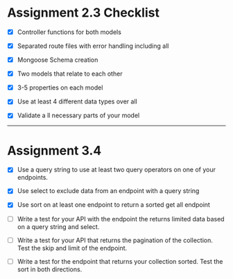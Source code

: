 # Assignment 2.3 Checklist

* [x] Controller functions for both models
* [x] Separated route files with error handling including all
* [x] Mongoose Schema creation

* [x] Two models that relate to each other
* [x] 3-5 properties on each model
* [x] Use at least 4 different data types over all
* [x] Validate a ll necessary parts of your model

---

# Assignment 3.4

* [x] Use a query string to use at least two query operators on one of your endpoints.
* [x] Use select to exclude data from an endpoint with a query string
* [x] Use sort on at least one endpoint to return a sorted get all endpoint

* [ ] Write a test for your API with the endpoint the returns limited data based on a query string and select.
* [ ] Write a test for your API that returns the pagination of the collection. Test the skip and limit of the endpoint.
* [ ] Write a test for the endpoint that returns your collection sorted. Test the sort in both directions.
